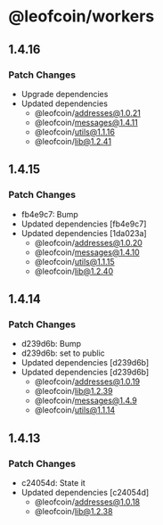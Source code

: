 # @leofcoin/workers

## 1.4.16

### Patch Changes

- Upgrade dependencies
- Updated dependencies
  - @leofcoin/addresses@1.0.21
  - @leofcoin/messages@1.4.11
  - @leofcoin/utils@1.1.16
  - @leofcoin/lib@1.2.41

## 1.4.15

### Patch Changes

- fb4e9c7: Bump
- Updated dependencies [fb4e9c7]
- Updated dependencies [1da023a]
  - @leofcoin/addresses@1.0.20
  - @leofcoin/messages@1.4.10
  - @leofcoin/utils@1.1.15
  - @leofcoin/lib@1.2.40

## 1.4.14

### Patch Changes

- d239d6b: Bump
- d239d6b: set to public
- Updated dependencies [d239d6b]
- Updated dependencies [d239d6b]
  - @leofcoin/addresses@1.0.19
  - @leofcoin/lib@1.2.39
  - @leofcoin/messages@1.4.9
  - @leofcoin/utils@1.1.14

## 1.4.13

### Patch Changes

- c24054d: State it
- Updated dependencies [c24054d]
  - @leofcoin/addresses@1.0.18
  - @leofcoin/lib@1.2.38
